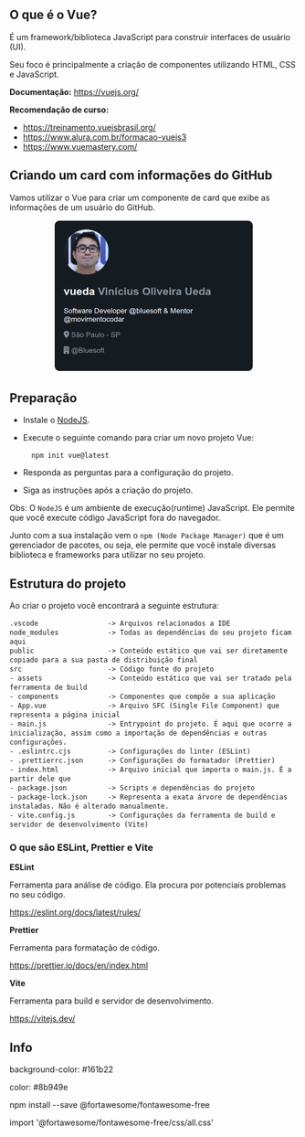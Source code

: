 ## O que é o Vue?

É um framework/biblioteca JavaScript para construir interfaces de usuário (UI).

Seu foco é principalmente a criação de componentes utilizando HTML, CSS e JavaScript.

**Documentação:** https://vuejs.org/

**Recomendação de curso:**

- https://treinamento.vuejsbrasil.org/
- https://www.alura.com.br/formacao-vuejs3
- https://www.vuemastery.com/

## Criando um card com informações do GitHub

Vamos utilizar o Vue para criar um componente de card que exibe as informações de um usuário do GitHub.

<div style="text-align:center">
    <img src="./docs/github-card.png" width="350" />
</div>

## Preparação

- Instale o [NodeJS](https://nodejs.org/en/).
- Execute o seguinte comando para criar um novo projeto Vue:

        npm init vue@latest

- Responda as perguntas para a configuração do projeto.
- Siga as instruções após a criação do projeto.

Obs: O `NodeJS` é um ambiente de execução(runtime) JavaScript. Ele permite que você execute código JavaScript fora do navegador.

Junto com a sua instalação vem o `npm (Node Package Manager)` que é um gerenciador de pacotes, ou seja, ele permite que você instale diversas biblioteca e frameworks para utilizar no seu projeto.

## Estrutura do projeto

Ao criar o projeto você encontrará a seguinte estrutura:

```
.vscode                 -> Arquivos relacionados a IDE
node_modules            -> Todas as dependências do seu projeto ficam aqui
public                  -> Conteúdo estático que vai ser diretamente copiado para a sua pasta de distribuição final
src                     -> Código fonte do projeto
- assets                -> Conteúdo estático que vai ser tratado pela ferramenta de build
- components            -> Componentes que compõe a sua aplicação
- App.vue               -> Arquivo SFC (Single File Component) que representa a página inicial
- main.js               -> Entrypoint do projeto. É aqui que ocorre a inicialização, assim como a importação de dependências e outras configurações.
- .eslintrc.cjs         -> Configurações do linter (ESLint)
- .prettierrc.json      -> Configurações do formatador (Prettier)
- index.html            -> Arquivo inicial que importa o main.js. É a partir dele que
- package.json          -> Scripts e dependências do projeto
- package-lock.json     -> Representa a exata árvore de dependências instaladas. Não é alterado manualmente.
- vite.config.js        -> Configurações da ferramenta de build e servidor de desenvolvimento (Vite)
```

### O que são ESLint, Prettier e Vite

**ESLint**

Ferramenta para análise de código. Ela procura por potenciais problemas no seu código.

https://eslint.org/docs/latest/rules/

**Prettier**

Ferramenta para formatação de código.

https://prettier.io/docs/en/index.html

**Vite**

Ferramenta para build e servidor de desenvolvimento.

https://vitejs.dev/

## Info

background-color: #161b22

color: #8b949e

npm install --save @fortawesome/fontawesome-free

import '@fortawesome/fontawesome-free/css/all.css'

<span class="fas fa-location-dot"></span>

<span class="fas fa-building"></span>
